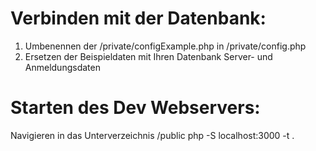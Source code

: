 # Verbinden mit der Datenbank:
1. Umbenennen der /private/configExample.php in /private/config.php
2. Ersetzen der Beispieldaten mit Ihren Datenbank Server- und Anmeldungsdaten 

# Starten des Dev Webservers:
Navigieren in das Unterverzeichnis /public
php -S localhost:3000 -t .